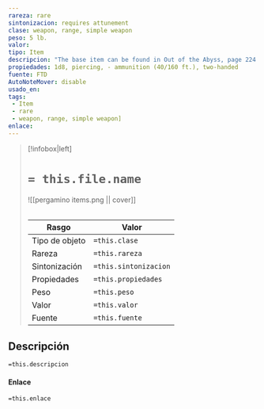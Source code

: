 ```yaml
---
rareza: rare
sintonizacion: requires attunement
clase: weapon, range, simple weapon
peso: 5 lb.
valor: 
tipo: Item
descripcion: "The base item can be found in Out of the Abyss, page 224.This weapon is decorated with dragon heads, claws, wings, scales, or Draconic letters. When it steeps in a dragon&#x27;s hoard, it absorbs the energy of the dragon&#x27;s breath weapon and deals damage of that type with its special properties.Whenever you roll a 20 on your attack roll with this weapon, each creature of your choice within 5 feet of the target takes 5 damage of the type dealt by the dragon&#x27;s breath weapon.You gain a +1 bonus to attack and damage rolls made using the weapon. On a hit, the weapon deals an extra 1d6 damage of the type dealt by the dragon&#x27;s breath weapon.This crossbow is fitted with a cartridge that can hold up to six crossbow bolts. It automatically reloads after firing until the cartridge runs out of ammunition. Reloading the cartridge takes an action. Range. A weapon that can be used to make a ranged attack has a range shown in parentheses after the ammunition or thrown property. The range lists two numbers. The first is the weapon&#x27;s normal range in feet, and the second indicates the weapon&#x27;s maximum range. When attacking a target beyond normal range, you have disadvantage on the attack roll. You can&#x27;t attack a target beyond the weapon&#x27;s long range. Ammunition. You can use a weapon that has the ammunition property to make a ranged attack only if you have ammunition to fire from the weapon. Each time you attack with the weapon, you expend one piece of ammunition. Drawing the ammunition from a quiver, case, or other container is part of the attack. Loading a one-handed weapon requires a free hand. At the end of the battle, you can recover half your expended ammunition by taking a minute to search the battlefield.If you use a weapon that has the ammunition property to make a melee attack, you treat the weapon as an improvised weapon. A sling must be loaded to deal any damage when used in this way. Two-Handed. This weapon requires two hands to use. This property is relevant only when you attack with the weapon, not when you simply hold it."
propiedades: 1d8, piercing, - ammunition (40/160 ft.), two-handed
fuente: FTD
AutoNoteMover: disable
usado_en:  
tags: 
 - Item
 - rare
 - weapon, range, simple weapon]
enlace: 
---
```


> [!infobox|left]
>  # `= this.file.name`
> ![[pergamino items.png || cover]]
> ######   
> |Rasgo | Valor |
> | --- | --- |
> | Tipo de objeto| `=this.clase`|
>  | Rareza| `=this.rareza`|
> | Sintonización | `=this.sintonizacion` |
> | Propiedades | `=this.propiedades` |
>  | Peso | `=this.peso` |
> | Valor | `=this.valor` |
> | Fuente | `=this.fuente` |


## Descripción
`=this.descripcion`

#### Enlace
`=this.enlace`